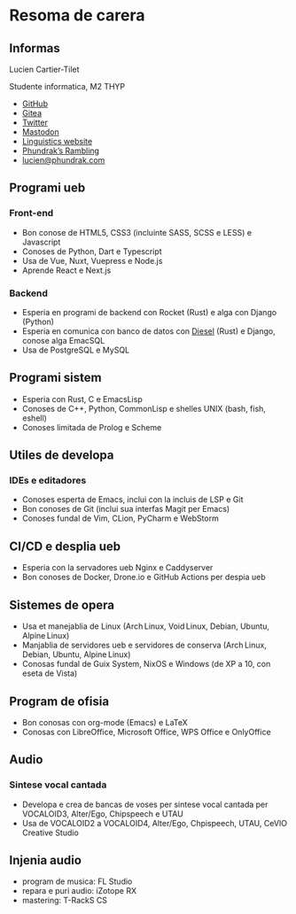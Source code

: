 # Resoma de carera
## Informas
Lucien Cartier-Tilet

Studente informatica, M2 THYP

- [GitHub](https://github.com/Phundrak)
- [Gitea](https://labs.phundrak.com) <Badge type="warning" text="loca ueb personal" vertical="middle" />
- [Twitter](https://twitter.com/phundrak)
- [Mastodon](https://fosstodon.org/@phundrak)
- [Linguistics website](https://conlang.phundrak.com)
- [Phundrak’s Rambling](https://blog.phundrak.com) <Badge type="tip" text="blog" vertical="middle" />
- [lucien@phundrak.com](mailto:lucien@phundrak.com) <Badge type="tip" text="eposta" vertical="middle" />

## Programi ueb
### Front-end
- Bon conose de HTML5, CSS3 (incluinte SASS, SCSS e LESS) e Javascript
- Conoses de Python, Dart e Typescript
- Usa de Vue, Nuxt, Vuepress e Node.js
- Aprende React e Next.js

### Backend
- Esperia en programi de backend con Rocket (Rust) e alga con Django (Python)
- Esperia en comunica con banco de datos con
  [Diesel](https://diesel.rs) (Rust) e Django, conose alga EmacSQL
- Usa de PostgreSQL e MySQL

## Programi sistem
- Esperia con Rust, C e EmacsLisp
- Conoses de C++, Python, CommonLisp e shelles UNIX (bash, fish, eshell)
- Conoses limitada de Prolog e Scheme

## Utiles de developa
### IDEs e editadores
- Conoses esperta de Emacs, inclui con la incluis de LSP e Git
- Bon conoses de Git (inclui sua interfas Magit per Emacs)
- Conoses fundal de Vim, CLion, PyCharm e WebStorm

## CI/CD e desplia ueb
- Esperia con la servadores ueb Nginx e Caddyserver
- Bon conoses de Docker, Drone.io e GitHub Actions per despia ueb

## Sistemes de opera
- Usa et manejablia de Linux (Arch Linux, Void Linux, Debian, Ubuntu,
  Alpine Linux)
- Manjablia de servidores ueb e servidores de conserva (Arch Linux,
  Debian, Ubuntu, Alpine Linux)
- Conosas fundal de Guix System, NixOS e Windows (de XP a 10, con
  eseta de Vista)

## Program de ofisia
- Bon conosas con org-mode (Emacs) e LaTeX
- Conosas con LibreOffice, Microsoft Office, WPS Office e OnlyOffice

## Audio
### Sintese vocal cantada
- Developa e crea de bancas de voses per sintese vocal cantada per
  VOCALOID3, Alter/Ego, Chipspeech e UTAU
- Usa de VOCALOID2 a VOCALOID4, Alter/Ego, Chpispeech, UTAU, CeVIO
  Creative Studio

## Injenia audio
- program de musica: FL Studio
- repara e puri audio: iZotope RX
- mastering: T-RackS CS
